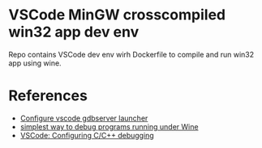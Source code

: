 # VSCode MinGW crosscompiled win32 app dev env

Repo contains VSCode dev env wirh Dockerfile to compile and run win32 app using wine.

# References 
 - [Configure vscode gdbserver launcher](https://github.com/Microsoft/vscode-cpptools/issues/266#issuecomment-259753176)
 - [simplest way to debug programs running under Wine](https://stackoverflow.com/questions/39938253/how-to-properly-debug-a-cross-compiled-windows-code-on-linux/68268087#68268087)
 - [VSCode: Configuring C/C++ debugging](https://code.visualstudio.com/docs/cpp/launch-json-reference)
